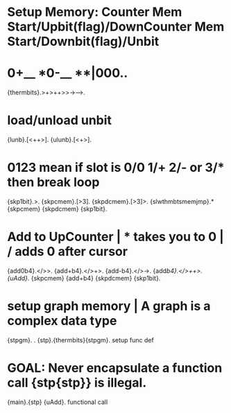 # Setup Memory: Counter Mem Start/Upbit(flag)/DownCounter Mem Start/Downbit(flag)/Unbit
# 0+__ *0-__ **|000..
{thermbits}.>+>++>>->-->.
# load/unload unbit
{lunb}.[<++>].
{ulunb}.[<+>].
# 0123 mean if slot is 0/0 1/+ 2/- or 3/* then break loop
{skp1bit}.>.
{skpcmem}.[>3].
{skpdcmem}.[>3]>.
{slwthmbtsmemjmp}.* {skpcmem} {skpdcmem} {skp1bit}.
# Add to UpCounter | * takes you to 0 | / adds 0 after cursor
{add0b4}.</>>.
{add+b4}.</>+>.
{add-b4}.</>->.
{add*b4}.</>++>.
{uAdd}.* {skpcmem} {add+b4} {skpdcmem} {skp1bit}.
# setup graph memory | A graph is a complex data type
{stpgm}. .
{stp}.{thermbits}{stpgm}. setup func def
# GOAL: Never encapsulate a function call {stp{stp}} is illegal.
{main}.{stp} {uAdd}. functional call



